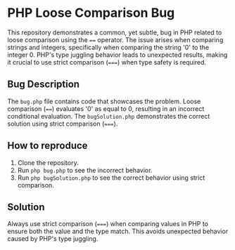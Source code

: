 # PHP Loose Comparison Bug

This repository demonstrates a common, yet subtle, bug in PHP related to loose comparison using the `==` operator.  The issue arises when comparing strings and integers, specifically when comparing the string '0' to the integer 0.  PHP's type juggling behavior leads to unexpected results, making it crucial to use strict comparison (`===`) when type safety is required.

## Bug Description

The `bug.php` file contains code that showcases the problem.  Loose comparison (`==`) evaluates '0' as equal to 0, resulting in an incorrect conditional evaluation.  The `bugSolution.php` demonstrates the correct solution using strict comparison (`===`).

## How to reproduce

1. Clone the repository.
2. Run `php bug.php` to see the incorrect behavior.
3. Run `php bugSolution.php` to see the correct behavior using strict comparison.

## Solution

Always use strict comparison (`===`) when comparing values in PHP to ensure both the value and the type match. This avoids unexpected behavior caused by PHP's type juggling.